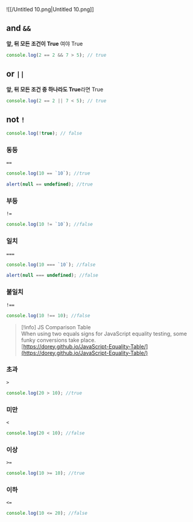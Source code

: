 ![[/Untitled 10.png|Untitled 10.png]]

## and `&&`

**앞, 뒤 모든 조건이 True** 여야 True

```JavaScript
console.log(2 == 2 && 7 > 5); // true
```

## or `||`

**앞, 뒤 모든 조건 중 하나라도 True**라면 True

```JavaScript
console.log(2 == 2 || 7 < 5); // true
```

## not `!`

```JavaScript
console.log(!true); // false
```

### 동등

`==`

```JavaScript
console.log(10 == `10`); //true
```

```JavaScript
alert(null == undefined); //true
```

### 부등

`!=`

```JavaScript
console.log(10 != `10`); //false
```

### 일치

`===`

```JavaScript
console.log(10 === `10`); //false
```

```JavaScript
alert(null === undefined); //false
```

### 불일치

`!==`

```JavaScript
console.log(10 !== 10); //false
```

> [!info] JS Comparison Table  
> When using two equals signs for JavaScript equality testing, some funky conversions take place.  
> [https://dorey.github.io/JavaScript-Equality-Table/](https://dorey.github.io/JavaScript-Equality-Table/)  

### 초과

`>`

```JavaScript
console.log(20 > 10); //true
```

### 미만

`<`

```JavaScript
console.log(20 < 10); //false
```

### 이상

`>=`

```JavaScript
console.log(10 >= 10); //true
```

### 이하

`<=`

```JavaScript
console.log(10 <= 20); //false
```